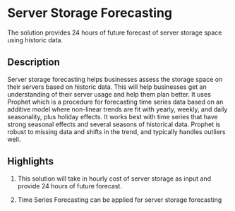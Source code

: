 # Server Storage Forecasting
The solution provides 24 hours of future forecast of server storage space using historic data.

## Description
Server storage forecasting helps businesses assess the storage space on their servers based on historic data. This will help businesses get an understanding of their server usage and help them plan better. It uses Prophet which is a procedure for forecasting time series data based on an additive model where non-linear trends are fit with yearly, weekly, and daily seasonality, plus holiday effects. It works best with time series that have strong seasonal effects and several seasons of historical data. Prophet is robust to missing data and shifts in the trend, and typically handles outliers well.

## Highlights
1. This solution will take in hourly cost of server storage as input and provide 24 hours of future forecast.

2. Time Series Forecasting can be applied for server storage forecasting

